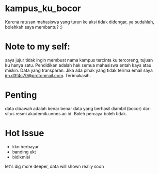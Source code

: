# kampus_ku_bocor
Karena ratusan mahasiswa yang turun ke aksi tidak didengar, ya sudahlah, bolehkah saya membantu? :)


# Note to my self: 
saya jujur tidak ingin membuat nama kampus tercinta ku tercoreng, tujuan ku hanya satu. Pendidikan adalah hak semua mahasiswa entah kaya atau miskin. Data yang transparan. Jika ada pihak yang tidak terima email saya im.d3f4c70@protonmail.com. Terimakasih.


# Penting
data dibawah adalah benar benar data yang berhasil diambil (bocor) dari situs resmi akademik.unnes.ac.id. Boleh percaya boleh tidak.

# Hot Issue
- kkn berbayar
- banding ukt
- bidikmisi

let's dig more deeper, data will shown really soon 
